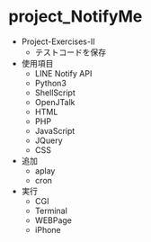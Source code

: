 # project_NotifyMe
- Project-Exercises-Ⅱ
  - テストコードを保存
- 使用項目
  - LINE Notify API
  - Python3
  - ShellScript
  - OpenJTalk
  - HTML
  - PHP
  - JavaScript
  - JQuery
  - CSS
- 追加
  - aplay
  - cron
- 実行  
  - CGI
  - Terminal
  - WEBPage
  - iPhone
